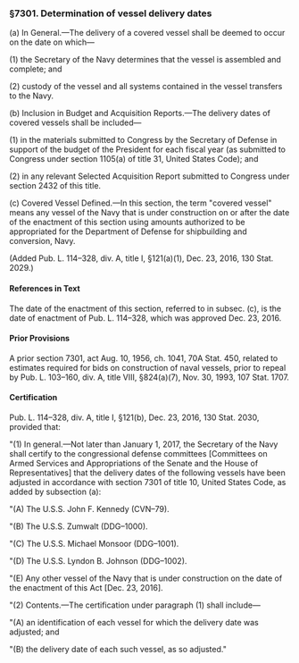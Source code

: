 ### §7301. Determination of vessel delivery dates ###

(a) In General.—The delivery of a covered vessel shall be deemed to occur on the date on which—

(1) the Secretary of the Navy determines that the vessel is assembled and complete; and

(2) custody of the vessel and all systems contained in the vessel transfers to the Navy.

(b) Inclusion in Budget and Acquisition Reports.—The delivery dates of covered vessels shall be included—

(1) in the materials submitted to Congress by the Secretary of Defense in support of the budget of the President for each fiscal year (as submitted to Congress under section 1105(a) of title 31, United States Code); and

(2) in any relevant Selected Acquisition Report submitted to Congress under section 2432 of this title.

(c) Covered Vessel Defined.—In this section, the term "covered vessel" means any vessel of the Navy that is under construction on or after the date of the enactment of this section using amounts authorized to be appropriated for the Department of Defense for shipbuilding and conversion, Navy.

(Added Pub. L. 114–328, div. A, title I, §121(a)(1), Dec. 23, 2016, 130 Stat. 2029.)

#### References in Text ####

The date of the enactment of this section, referred to in subsec. (c), is the date of enactment of Pub. L. 114–328, which was approved Dec. 23, 2016.

#### Prior Provisions ####

A prior section 7301, act Aug. 10, 1956, ch. 1041, 70A Stat. 450, related to estimates required for bids on construction of naval vessels, prior to repeal by Pub. L. 103–160, div. A, title VIII, §824(a)(7), Nov. 30, 1993, 107 Stat. 1707.

#### Certification ####

Pub. L. 114–328, div. A, title I, §121(b), Dec. 23, 2016, 130 Stat. 2030, provided that:

"(1) In general.—Not later than January 1, 2017, the Secretary of the Navy shall certify to the congressional defense committees [Committees on Armed Services and Appropriations of the Senate and the House of Representatives] that the delivery dates of the following vessels have been adjusted in accordance with section 7301 of title 10, United States Code, as added by subsection (a):

"(A) The U.S.S. John F. Kennedy (CVN–79).

"(B) The U.S.S. Zumwalt (DDG–1000).

"(C) The U.S.S. Michael Monsoor (DDG–1001).

"(D) The U.S.S. Lyndon B. Johnson (DDG–1002).

"(E) Any other vessel of the Navy that is under construction on the date of the enactment of this Act [Dec. 23, 2016].

"(2) Contents.—The certification under paragraph (1) shall include—

"(A) an identification of each vessel for which the delivery date was adjusted; and

"(B) the delivery date of each such vessel, as so adjusted."